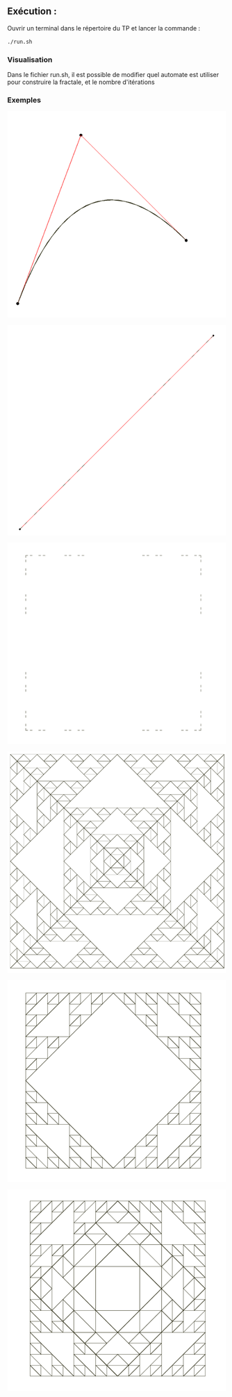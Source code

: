 ## Exécution : 
Ouvrir un terminal dans le répertoire du TP et lancer la commande :

```bash
./run.sh
```

### Visualisation
Dans le fichier run.sh, il est possible de modifier quel automate est utiliser pour construire la fractale, et le nombre d'itérations

### Exemples 
 
![automateBezier](images/automateBezier.png "automateBezier")

![automateCantor](images/automateCantor.png "automateCantor")

![automateCantorCarre](images/automateCantorCarre.png "automateCantorCarre")

![automateCarreSierp](images/automateCarreSierp.png "automateCarreSierp")

![automateAutreCantorCarre](images/automateAutreCantorCarre.png "automateAutreCantorCarre")

![automateAutreCantorCarreEtCarre](images/automateAutreCantorCarreEtCarre.png "automateAutreCantorCarreEtCarre")